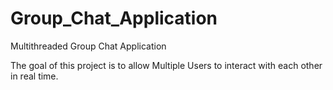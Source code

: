 # Group_Chat_Application
Multithreaded Group Chat Application

The goal of this project is to allow Multiple Users to interact with each other in real time.
